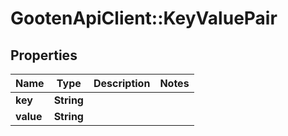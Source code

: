 # GootenApiClient::KeyValuePair

## Properties
Name | Type | Description | Notes
------------ | ------------- | ------------- | -------------
**key** | **String** |  | 
**value** | **String** |  | 


